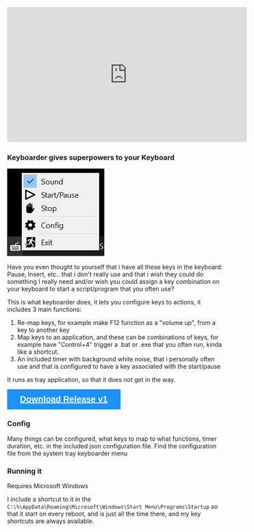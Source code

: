 <!-- Add icon library -->
<link rel="stylesheet" href="https://cdnjs.cloudflare.com/ajax/libs/font-awesome/4.7.0/css/font-awesome.min.css">

<style>
  .btn {
  background-color: DodgerBlue;
  border: none;
  color: #fff;
  padding: 12px 30px;
  cursor: pointer;
  font-size: 20px;
}
.btn:hover {
  background-color: RoyalBlue;
}
</style>

<iframe width="560" height="315" src="https://www.youtube.com/embed/Zw5v4yVJjpg" title="YouTube video player" frameborder="0" allow="accelerometer; autoplay; clipboard-write; encrypted-media; gyroscope; picture-in-picture" allowfullscreen></iframe>


### Keyboarder gives superpowers to your Keyboard

![Keyboarder](https://raw.githubusercontent.com/al3xandr3/Keyboarder/master/Keyboarder.png)

Have you even thought to yourself that i have all these keys in the keyboard: Pause, Insert, etc.. that i don't really use and that i wish they could do something I really need and/or wish you could assign a key combination on your keyboard to start a script/program that you often use?

This is what keyboarder does, it lets you configure keys to actions, it includes 3 main functions:
1. Re-map keys, for example make F12 function as a "volume up", from a key to another key
2. Map keys to an application, and these can be combinations of keys, for example have "Control+4" trigger a .bat or .exe that you often run, kinda like a shortcut.
3. An included timer with background white noise, that i personally often use and that is configured to have a key associated with the start/pause

It runs as tray application, so that it does not get in the way.

<button class="btn"><i class="fa fa-download"></i><a href="https://github.com/al3xandr3/Keyboarder/releases/download/v1/Keyboarder.exe" style="color:white;"><b>  Download Release v1</b></a></button>


### Config

Many things can be configured, what keys to map to what functions, timer duration, etc. in the included json configuration file.
Find the configuration file from the system tray keyboarder menu


### Running it

Requires Microsoft Windows

I include a shortcut to it in the `C:\%\AppData\Roaming\Microsoft\Windows\Start Menu\Programs\Startup` so that it start on every reboot, and is just all the time there, and my key shortcuts are always available.
